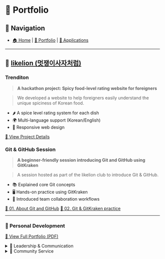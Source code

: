# 💼 Portfolio

## 📍 Navigation
- [🏠 Home](./index.md) | [💼 Portfolio](./portfolio.md) | [📝 Applications](./applications.md)

---

## 🦁 [likelion (멋쟁이사자처럼)](https://likelion.university/)

### **Trenditon**
> **A hackathon project: Spicy food-level rating website for foreigners**

> We developed a website to help foreigners easily understand the unique spiciness of Korean food.
 - 🌶️ A spice level rating system for each dish
 - 🌍 Multi-language support (Korean/English)
 - 📱 Responsive web design

[📄 View Project Details](./portfolio/trenditon/그라데이션K%202팀.pdf)

### **Git & GitHub Session**
> **A beginner-friendly session introducing Git and GitHub using GitKraken**

> A session hosted as part of the likelion club to introduce Git & GitHub.
- 📚 Explained core Git concepts
- 🖥️ Hands-on practice using GitKraken
- 👥 Introduced team collaboration workflows

[📄 01. About Git and GitHub](./portfolio/git-github/01%20Git%20Understanding%20and%20Utilization.pdf)
[📄 02. Git & GitKraken practice](./portfolio/git-github/02%20Git%20and%20GitHub%20101.pdf)

---
### 🎯 Personal Development
[📄 View Full Portfolio (PDF)](./portfolio/Postfolio.pdf)

<details>
  <summary>👥 Leadership & Communication</summary>

- **UC Berkeley SCET Leadership Camp** (2024.12.02 – 2024.12.06)  
  - Held at Kensington Resort in Gyeongju  
  - Exercises to break fixed thinking patterns and improve communication  
  - “Rejection Training” activity (bartering: cookie → hand cream → tea bag → beer keyring)  
  - Learned to view rejection as feedback rather than personal criticism  

</details>

<details>
  <summary>🤝 Community Service</summary>

- **Human Rights Center Supporter** (2023.04.12 – 2023.11.15)  
  - Participated in human rights education, booth events, and poster design  
  - Promoted awareness of the university's human rights center  

- **Good Neighbors NGO Traveler Campaign** (2023.11.11 – 2023.11.17)  
  - Planned and participated in a campaign to raise awareness of health inequality  

</details>


<!-- ## 📄 Complete Portfolio
[📋 View Full Portfolio (PDF)](./portfolio/Postfolio.pdf) -->

<!-- ## 🚀 Want to collaborate?
If you're interested in working together or have any questions about my projects, feel free to [reach out](./contact.md)! -->